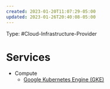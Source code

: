 ```yaml
---
created: 2023-01-20T11:07:29-05:00
updated: 2023-01-26T20:40:08-05:00
---
```

Type: #Cloud-Infrastructure-Provider

# Services

- Compute
	- [Google Kubernetes Engine (GKE)](Google%20Cloud%20Platform/Google%20Kubernetes%20Engine%20(GKE).md)